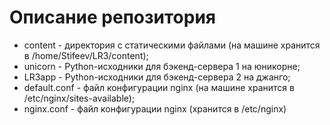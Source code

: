 # Описание репозитория

- content - директория с статическими файлами (на машине хранится в /home/Stifeev/LR3/content);
- unicorn - Python-исходники для бэкенд-сервера 1 на юникорне;
- LR3app - Python-исходники для бэкенд-сервера 2 на джанго;
- default.conf - файл конфигурации nginx (на машине хранится в /etc/nginx/sites-available);
- nginx.conf - файл конфигурации nginx (хранится в /etc/nginx)


